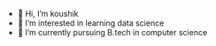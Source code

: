 - 👋 Hi, I’m koushik
- 👀 I’m interested in learning data science
- 🌱 I’m currently pursuing B.tech in computer science


<!---
Koushik2242/Koushik2242 is a ✨ special ✨ repository because its `README.md` (this file) appears on your GitHub profile.
You can click the Preview link to take a look at your changes.
--->
